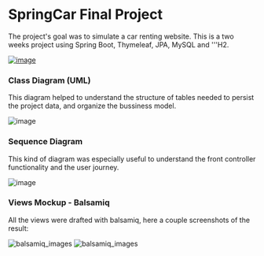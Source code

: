 # SpringCar Final Project
  
The project's goal was to simulate a car renting website.
This is a two weeks project using Spring Boot, Thymeleaf, JPA, MySQL and '''H2. 
  
[![image](https://drive.google.com/uc?export=view&id=18Msw-Tx00OI9JhDgpLJrwlyIbjAzLME7)](https://www.youtube.com/watch?v=nLMVODLCplk&t=2s)

### Class Diagram (UML)
  
This diagram helped to understand the structure of tables needed to persist the project data, and organize the bussiness model.
  
![image](https://drive.google.com/uc?export=view&id=11ssJLvex_TLas3iAf0_CHocpujmV-9wE)

### Sequence Diagram
  
This kind of diagram was especially useful to understand the front controller functionality and the user journey.
  
![image](https://drive.google.com/uc?export=view&id=1nFKApipSr6YWJDOUdpXniEpAKWCx7gSC)

### Views Mockup - Balsamiq
  
All the views were drafted with balsamiq, here a couple screenshots of the result:
  
![balsamiq_images](https://drive.google.com/uc?export=view&id=1j545vgwwJKytpszCYyPN3zm_ikvM5Ied)
![balsamiq_images](https://drive.google.com/uc?export=view&id=1CNkqkr515N1fRSgVUl7iiBdu7SgjJoUJ)
